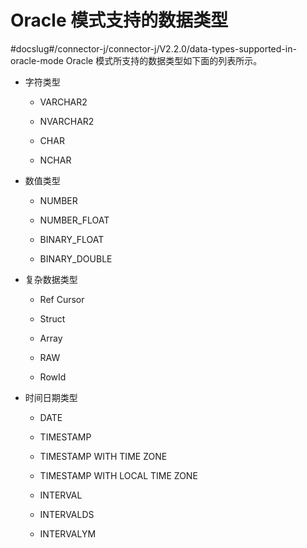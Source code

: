 Oracle 模式支持的数据类型 
=====================================
#docslug#/connector-j/connector-j/V2.2.0/data-types-supported-in-oracle-mode
Oracle 模式所支持的数据类型如下面的列表所示。

* 字符类型

  * VARCHAR2

    
  
  * NVARCHAR2

    
  
  * CHAR

    
  
  * NCHAR

    
  

  

* 数值类型

  * NUMBER

    
  
  * NUMBER_FLOAT

    
  
  * BINARY_FLOAT

    
  
  * BINARY_DOUBLE

    
  

  

* 复杂数据类型

  * Ref Cursor

    
  
  * Struct

    
  
  * Array

    
  
  * RAW

    
  
  * RowId

    
  

  

* 时间日期类型

  * DATE

    
  
  * TIMESTAMP

    
  
  * TIMESTAMP WITH TIME ZONE

    
  
  * TIMESTAMP WITH LOCAL TIME ZONE

    
  
  * INTERVAL

    
  
  * INTERVALDS

    
  
  * INTERVALYM

    
  

  





